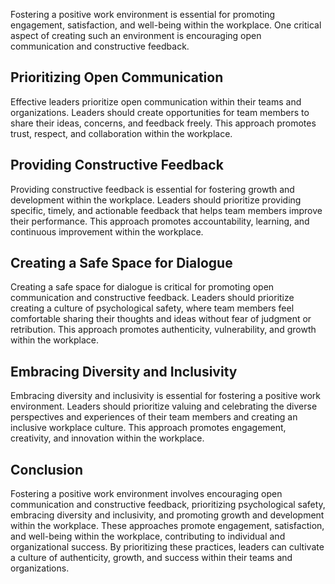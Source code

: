 
Fostering a positive work environment is essential for promoting engagement, satisfaction, and well-being within the workplace. One critical aspect of creating such an environment is encouraging open communication and constructive feedback.

Prioritizing Open Communication
-------------------------------

Effective leaders prioritize open communication within their teams and organizations. Leaders should create opportunities for team members to share their ideas, concerns, and feedback freely. This approach promotes trust, respect, and collaboration within the workplace.

Providing Constructive Feedback
-------------------------------

Providing constructive feedback is essential for fostering growth and development within the workplace. Leaders should prioritize providing specific, timely, and actionable feedback that helps team members improve their performance. This approach promotes accountability, learning, and continuous improvement within the workplace.

Creating a Safe Space for Dialogue
----------------------------------

Creating a safe space for dialogue is critical for promoting open communication and constructive feedback. Leaders should prioritize creating a culture of psychological safety, where team members feel comfortable sharing their thoughts and ideas without fear of judgment or retribution. This approach promotes authenticity, vulnerability, and growth within the workplace.

Embracing Diversity and Inclusivity
-----------------------------------

Embracing diversity and inclusivity is essential for fostering a positive work environment. Leaders should prioritize valuing and celebrating the diverse perspectives and experiences of their team members and creating an inclusive workplace culture. This approach promotes engagement, creativity, and innovation within the workplace.

Conclusion
----------

Fostering a positive work environment involves encouraging open communication and constructive feedback, prioritizing psychological safety, embracing diversity and inclusivity, and promoting growth and development within the workplace. These approaches promote engagement, satisfaction, and well-being within the workplace, contributing to individual and organizational success. By prioritizing these practices, leaders can cultivate a culture of authenticity, growth, and success within their teams and organizations.
